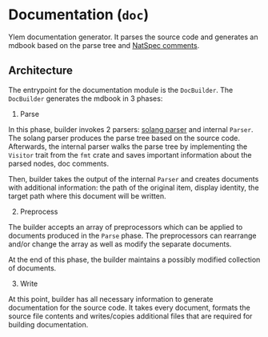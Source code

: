# Documentation (`doc`)

Ylem documentation generator. It parses the source code and generates an mdbook
based on the parse tree and [NatSpec comments](https://docs.soliditylang.org/en/v0.8.17/natspec-format.html).

## Architecture

The entrypoint for the documentation module is the `DocBuilder`.
The `DocBuilder` generates the mdbook in 3 phases:

1. Parse

In this phase, builder invokes 2 parsers: [solang parser](https://github.com/hyperledger-labs/solang) and internal `Parser`. The solang parser produces the parse tree based on the source code. Afterwards, the internal parser walks the parse tree by implementing the `Visitor` trait from the `fmt` crate and saves important information about the parsed nodes, doc comments.

Then, builder takes the output of the internal `Parser` and creates documents with additional information: the path of the original item, display identity, the target path where this document will be written.


2. Preprocess

The builder accepts an array of preprocessors which can be applied to documents produced in the `Parse` phase. The preprocessors can rearrange and/or change the array as well as modify the separate documents.

At the end of this phase, the builder maintains a possibly modified collection of documents.


3. Write

At this point, builder has all necessary information to generate documentation for the source code. It takes every document, formats the source file contents and writes/copies additional files that are required for building documentation.
